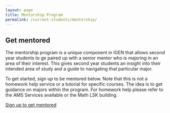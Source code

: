 ```yaml
---
layout: page
title: Mentorship Program	
permalink: /current-students/mentorship/
---
```


<div class="container">
	<h2>Get mentored</h2>
	<p>The mentorship program is a unique component in IGEN that allows second year students to ge paired up with a senior mentor who is majoring in an area of their interest. This gives second year students an insight into their intended area of study and a guide to navigating that particular major.</p>
	<p>To get started, sign up to be mentored below. Note that this is not a homework help service or a tutorial for specific courses. The idea is to get guidance on majors within the program. For homework help please refer to the AMS Services available or the Math LSK building.</p>
	<a class="btn btn-default btn-lg" href="https://survey.ubc.ca/s/igenmentorship/" target="_blank">Sign up to get mentored</a>
</div>	

